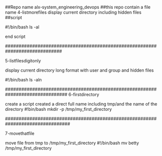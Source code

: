 ##Repo name alx-system_engineering_devops
##this repo contain a file name 4-listmorefiles display current directory including hidden files 
##script

#!/bin/bash
ls -al

end script

#############################################################################

5-listfilesdigitonly

display current directory long format with user and group and hidden files

#!/bin/bash
ls -aln

###############################################################################
6-firstdirectory

create a script created a direct full name including tmp/and the name of the directory
#!bin/bash
mkdir -p /tmp/my_first_directory

################################################################################

7-movethatfile

move file from tmp to /tmp/my_first_directory
#!/bin/bash
mv betty /tmp/my_first_directory
